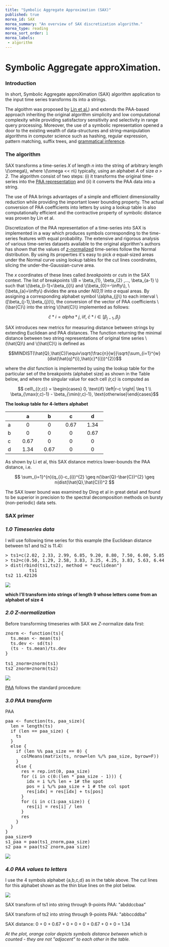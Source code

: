 ```yaml
---
title: "Symbolic Aggregate Approximation (SAX)"
published: true
morea_id: SAX
morea_summary: "An overview of SAX discretization algorithm."
morea_type: reading
morea_sort_order: 1
morea_labels:
 - algorithm
---
```


# Symbolic Aggregate approXimation.

### Introduction
In short, Symbolic Aggregate approXimation (SAX) algorithm application to the input time series transforms its into a strings.

The algoithm was proposed by [Lin et al.](http://www.cs.ucr.edu/~eamonn/SAX.htm)) and extends the PAA-based approach inheriting the original algorithm simplicity and low computational complexity while providing satisfactory sensitivity and selectivity in range query processing. Moreover, the use of a symbolic representation opened a door to the existing wealth of data-structures and string-manipulation algorithms in computer science such as hashing, regular expression, pattern matching, suffix trees, and [grammatical inference](http://grammarviz2.github.io/grammarviz2_site/).

### The algorithm
SAX transforms a time-series *X* of length *n* into the string of arbitrary length \\(\omega\\), where \\(\omega << n\\) typically, using an alphabet *A* of size *a > 2*. The algorithm consist of two steps: (i) it transforms the original time-series into the [PAA representation](PAA.html) and (ii) it converts the PAA data into a string.

The use of PAA brings advantages of a simple and efficient dimensionality reduction while providing the important lower bounding property. The actual conversion of PAA coefficients into letters by using a lookup table is also computationally efficient and the contractive property of symbolic distance was proven by Lin et al.

Discretization of the PAA representation of a time-series into SAX is implemented in a way which produces symbols corresponding to the time-series features with equal probability. The extensive and rigorous analysis of various time-series datasets available to the original algorithm's authors has shown that the values of [_z_-normalized](znorm.html) time-series  follow the Normal distribution. By using its properties it's easy to pick *a* equal-sized areas under the Normal curve using lookup tables for the cut lines coordinates, slicing the under-the-Gaussian-curve area.

The *x* coordinates of these lines called _breakpoints_ or _cuts_ in the SAX context. The list of breakpoints \\(B = \beta\_{1}, \beta\_{2} ,..., \beta\_{a-1} \\) such that \\(\beta\_{i-1}<\beta\_{i}\\) and \\(\beta\_{0}=-\infty\\), \\(\beta\_{a}=\infty\\) divides the area under *N(0,1)* into *a* equal areas. By assigning a corresponding alphabet symbol \\(alpha\_{j}\\) to each interval \\([\beta\_{j-1},\beta\_{j})\\), the conversion of the vector of PAA coefficients \\(\bar{C}\\) into the string \\(\hat{C}\\) implemented as follows:

$$ \hat{c} * {i} = alpha * {j}, \; \text{iif}, \; \bar{c}*{i} \in [ \beta_{j-1}, \beta_{j} ) $$

SAX introduces new metrics for measuring distance between strings by extending Euclidean and PAA distances.
The function returning the minimal distance between two string representations of original time series \\(\hat{Q}\\) and \\(\hat{C}\\) is defined as

$$MINDIST(\hat{Q},\hat{C})\equiv\sqrt{\frac{n}{w}}\sqrt{\sum_{i=1}^{w}(dist(\hat{q}*{i},\hat{c}*{i}))^{2}}$$

where the *dist* function is implemented by using the lookup table for the particular set of the breakpoints (alphabet size) as shown
in the Table below, and where the singular value for each cell *(r,c)* is computed as

$$ cell\_{(r,c)} = \begin{cases} 0, \text{if} \left|r-c \right| \leq 1 \\ \beta_{\max(r,c)-1} - \beta_{\min(r,c)-1}, \text{otherwise}\end{cases}$$


**The lookup table for 4-letters alphabet**

| &nbsp;&nbsp;&nbsp;&nbsp;&nbsp;        | &nbsp;&nbsp;&nbsp;&nbsp;&nbsp;a&nbsp;&nbsp;&nbsp;&nbsp;&nbsp;          | &nbsp;&nbsp;&nbsp;&nbsp;&nbsp;b&nbsp;&nbsp;&nbsp;&nbsp;&nbsp;          | &nbsp;&nbsp;&nbsp;&nbsp;&nbsp;c&nbsp;&nbsp;&nbsp;&nbsp;&nbsp;          | &nbsp;&nbsp;&nbsp;&nbsp;&nbsp;d&nbsp;&nbsp;&nbsp;&nbsp;&nbsp;          |
|:--------|:----------:|:----------:|:----------:|:----------:|
| a       | 0          | 0          | 0.67       | 1.34       |
| b       | 0          | 0          | 0          | 0.67       |
| c       | 0.67       | 0          | 0          | 0          |
| d       | 1.34       | 0.67       | 0          | 0          |


As shown by Li et al, this SAX distance metrics lower-bounds the PAA distance, i.e.

$$ \sum_{i=1}^{n}(q_{i}-c_{i})^{2} \geq n(\bar{Q}-\bar{C})^{2} \geq n(dist(\hat{Q},\hat{C}))^2 $$

The SAX lower bound was examined by Ding et al in great detail and found to be superior in precision to the spectral decomposition methods on bursty (non-periodic) data sets.

### SAX primer

### _1.0 Timeseries data_

I will use following time series for this example (the Euclidean distance between ts1 and ts2 is 11.4):

<pre>
> ts1=c(2.02, 2.33, 2.99, 6.85, 9.20, 8.80, 7.50, 6.00, 5.85, 3.85, 4.85, 3.85, 2.22, 1.45, 1.34)
> ts2=c(0.50, 1.29, 2.58, 3.83, 3.25, 4.25, 3.83, 5.63, 6.44, 6.25, 8.75, 8.83, 3.25, 0.75, 0.72)
> dist(rbind(ts1,ts2), method = "euclidean")
         ts1
ts2 11.42126
</pre>

![](../assets/sax_data.png)

**which I'll transform into strings of length 9 whose letters come from an alphabet of size 4**

### _2.0 Z-normalization_

Before transforming timeseries with SAX we _Z_-normalize data first:

<pre>
znorm <- function(ts){
  ts.mean <- mean(ts)
  ts.dev <- sd(ts)
  (ts - ts.mean)/ts.dev
}

ts1_znorm=znorm(ts1)
ts2_znorm=znorm(ts2)
</pre>

![](../assets/sax_znorm.png)

[PAA](PAA.html) follows the standard procedure:

### _3.0 PAA transform_

PAA
<pre>
paa <- function(ts, paa_size){
  len = length(ts)
  if (len == paa_size) {
    ts
  }
  else {
    if (len %% paa_size == 0) {
      colMeans(matrix(ts, nrow=len %/% paa_size, byrow=F))
    }
    else {
      res = rep.int(0, paa_size)
      for (i in c(0:(len * paa_size - 1))) {
        idx = i %/% len + 1# the spot
        pos = i %/% paa_size + 1 # the col spot
        res[idx] = res[idx] + ts[pos]
      }
      for (i in c(1:paa_size)) {
        res[i] = res[i] / len
      }
      res
    }
  }
}
paa_size=9
s1_paa = paa(ts1_znorm,paa_size)
s2_paa = paa(ts2_znorm,paa_size)
</pre>

![](../assets/sax_paa1.png)

### _4.0 PAA values to letters_

I use the 4 symbols alphabet {a,b,c,d} as in the table above. The cut lines for this alphabet shown as the thin blue lines on the plot below.

![](../assets/sax_distances.png)

SAX transform of ts1 into string through 9-points PAA: "abddccbaa"

SAX transform of ts2 into string through 9-points PAA: "abbccddba"

SAX distance: 0 + 0 + 0.67 + 0 + 0 + 0 + 0.67 + 0 + 0 = 1.34 

_At the plot, orange color depicts symbols distance between which is counted - they are not "adjacent" to each other in the table._